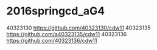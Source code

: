# 2016springcd_aG4

40323130            https://github.com/40323130/cdw11
40323135            https://github.com/a40323135/cdw11
40323136            https://github.com/40323136/cdw11 

